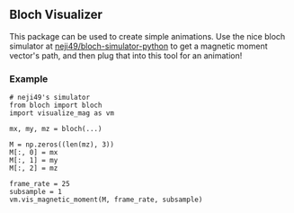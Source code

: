 ## Bloch Visualizer
This package can be used to create simple animations.
Use the nice bloch simulator at [neji49/bloch-simulator-python](https://github.com/neji49/bloch-simulator-python) to get a magnetic moment vector's path, and then plug that into this tool for an animation!

### Example
````
# neji49's simulator
from bloch import bloch
import visualize_mag as vm

mx, my, mz = bloch(...)

M = np.zeros((len(mz), 3))
M[:, 0] = mx
M[:, 1] = my
M[:, 2] = mz

frame_rate = 25
subsample = 1
vm.vis_magnetic_moment(M, frame_rate, subsample)
````
